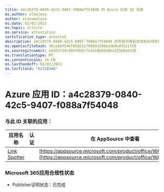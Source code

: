 ```yaml
---
title: a4c28379-0840-42c5-9407-f088a7f54048 的 Azure 应用 ID 信息
ms.author: elmalova
author: elenamalova
ms.date: 02/01/2022
ms.topic: article
ms.service: attestation
certification_type: attested
description: a4c28379-0840-42c5-9407-f088a7f54048 的所有可用安全性和合规性信息。
ms.openlocfilehash: 36ce86f546f058651799893198a33b9e05521f58
ms.sourcegitcommit: edd55f34c004f0b5c7e4418b92b8ba325b8ab336
ms.translationtype: MT
ms.contentlocale: zh-CN
ms.lasthandoff: 02/02/2022
ms.locfileid: "62318348"
---
```

# <a name="azure-app-id-a4c28379-0840-42c5-9407-f088a7f54048"></a>Azure 应用 ID：a4c28379-0840-42c5-9407-f088a7f54048


### <a name="apps-associated-with-this-id"></a>与此 ID 关联的应用：
| **应用名称** | **认证** | **在 AppSource 中查看** |
|--------------|---------------|-----------------------|
| [Link Spotter](https://docs.microsoft.com/microsoft-365-app-certification/forward/WA200003092) |  | [https://appsource.microsoft.com/product/office/WA200003092](https://appsource.microsoft.com/product/office/WA200003092) |

### <a name="microsoft-365-app-compliance-status"></a>Microsoft 365应用合规性状态
- Publisher证明状态：已完成
